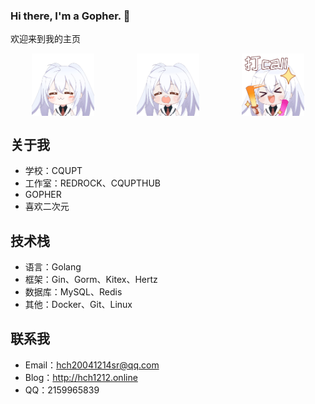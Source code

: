 ### Hi there, I'm a Gopher. 👋 

欢迎来到我的主页 

<div style="display: flex; justify-content: space-around;">
    <img src="./images/aila1.gif" width="100">
    <img src="./images/aila2.gif" width="100">
    <img src="./images/aila3.gif" width="100">
</div>

## 关于我
- 学校：CQUPT
- 工作室：REDROCK、CQUPTHUB
- GOPHER
- 喜欢二次元

## 技术栈
- 语言：Golang
- 框架：Gin、Gorm、Kitex、Hertz
- 数据库：MySQL、Redis
- 其他：Docker、Git、Linux

## 联系我
- Email：<hch20041214sr@qq.com>
- Blog：<http://hch1212.online>
- QQ：2159965839
